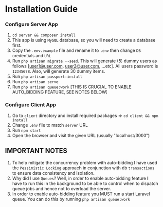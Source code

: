# Installation Guide

### Configure Server App
1. `cd server && composer install`
2. This app is using `MySQL` database, so you will need to create a database first.
3. Copy the `.env.example` file and rename it to `.env` then change `DB` credentials and `URL`
4. Run `php artisan migrate --seed`. This will generate (5) dummy users as follows [user1@user.com, user2@user.com, ...etc]. All users password is `12345678`. Also, will generate 30 dummy items.
5. Run `php artisan passport:install`
6. Run `php artisan serve`
7. Run `php artisan queue:work` [THIS IS CRUCIAL TO ENABLE AUTO_BIDDING FEATURE, SEE NOTES BELOW]



### Configure Client App
1. Go to `client` directory and install required packages =>  `cd client && npm install`
2. Change `.env` file to match `server` URL
3. Run `npm start` 
4. Open the browser and visit the given URL (usually "localhost/3000")


## IMPORTANT NOTES
1. To help mitigate the concurrency problem with auto-bidding I have used the `Pessimistic Locking` approach in conjunction with db `transactions` to ensure data consistency and isolation.
2. Why did I use `Queues`? Well, in order to enable auto-bidding feature I have to run this in the background to be able to control when to dispatch queue jobs and hence not to overload the server.
3. In order to enable auto-bidding feature you MUST run a start Laravel queue. You can do this by running `php artisan queue:work`
